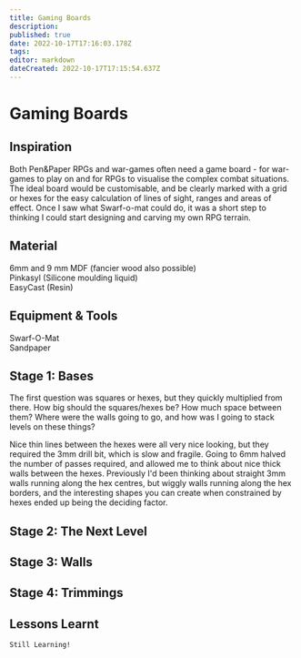 ```yaml
---
title: Gaming Boards
description: 
published: true
date: 2022-10-17T17:16:03.178Z
tags: 
editor: markdown
dateCreated: 2022-10-17T17:15:54.637Z
---
```


# Gaming Boards

## Inspiration

Both Pen&Paper RPGs and war-games often need a game board - for war-games to play on and for RPGs to visualise the complex combat situations. The ideal board would be customisable, and be clearly marked with a grid or hexes for the easy calculation of lines of sight, ranges and areas of effect. Once I saw what Swarf-o-mat could do, it was a short step to thinking I could start designing and carving my own RPG terrain.

## Material

6mm and 9 mm MDF (fancier wood also possible)  
Pinkasyl (Silicone moulding liquid)  
EasyCast (Resin)  

## Equipment & Tools

Swarf-O-Mat  
Sandpaper  

## Stage 1: Bases

The first question was squares or hexes, but they quickly multiplied from there. How big should the squares/hexes be? How much space between them? Where were the walls going to go, and how was I going to stack levels on these things?

Nice thin lines between the hexes were all very nice looking, but they required the 3mm drill bit, which is slow and fragile. Going to 6mm halved the number of passes required, and allowed me to think about nice thick walls between the hexes. Previously I'd been thinking about straight 3mm walls running along the hex centres, but wiggly walls running along the hex borders, and the interesting shapes you can create when constrained by hexes ended up being the deciding factor.

## Stage 2: The Next Level

## Stage 3: Walls

## Stage 4: Trimmings

## Lessons Learnt

    Still Learning!
